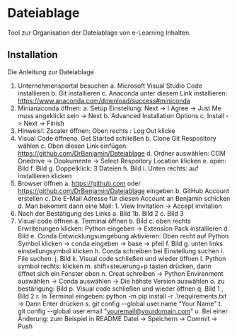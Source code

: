 # Dateiablage

Tool zur Organisation der Dateiablage von e-Learning Inhalten.

## Installation

Die Anleitung zur Dateiablage

1. Unternehmensportal besuchen
  a. Microsoft Visual Studio Code installieren
  b. Git installieren
  c. Anaconda unter diesem Link installieren: https://www.anaconda.com/download/success#miniconda
2. Minianaconda öffnen:
  a. Setup Einstellung: Next -> I Agree -> Just Me muss angeklickt sein -> Next
  b. Advanced Installation Options
  c. Install ->  Next -> Finish
3. Hinweis!: Zscaler öffnen: Oben rechts : Log Out klicke
4. Visual Code öffnena. Get Started schließen
  b. Clone Git Respository wählen
  c. Oben diesen Link einfügen: https://github.com/DrBenjamin/Dateiablage
  d. Ordner auswählen: CGM Onedrive -> Doukumente -> Select Respoitory Location klicken
  e. open: Bild
  f. Bild
  g. Doppelklick: 3 Dateien
  h. Bild
  i. Unten rechts: auf installieren klicken
5. Browser öffnen
  a. https://github.com oder https://github.com/DrBenjamin/Dateiablage eingeben
  b. GitHub Account erstellen
  c. Die E-Mail Adresse für diesen Account an Benjamin schicken
  d. Man bekommt dann eine Mail: 1. View Invitation -> Accept invitation
6. Nach der Bestätigung des Links
  a. Bild 1b. Bild 2
  c. Bild 3
7. Visual code öffnen
  a. Terminal öffnen
  b. Bild
  c. oben rechts Erwriterungen klicken: Python eingeben -> Extension Pack installieren
  d. Bild
  e. Conda Entwicklungsumgebung aktivieren: Oben recht auf Python Symbol klicken -> conda eingeben -> base -> pfeil
  f. Bild
  g. unten links einstellungsymbol klicken
  h. Conda schreiben bei Einstellung suchen
  i. File suchen:
  j. Bild
  k. Visual code schließen und wieder öffnen
  l. Python symbol rechts: klicken
  m. shift+steuerung+p tasten drücken, dann öffnet sich ein Fenster oben
  n. Creat schreiben -> Python Envirenment auswählen -> Conda auswählen -> Die höhste Version auswählen
  o. zu bestärigung: Bild
  p. Visual code schließen und wieder öffnen
  q. Bild 1 , Bild 2
  r. In Terminal eingeben: python -m pip install -r .\requirements.txt -> Dann Enter drücken
  s. git config --global user.name "Your Name"
  t. git config --global user.email "youremail@yourdomain.com"
  u. Bei einer Änderung: zum Beispiel in README Datei -> Speichern -> Commit -> Push
